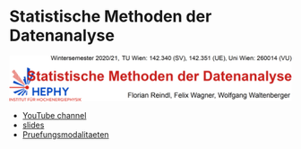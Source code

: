 # Statistische Methoden der Datenanalyse

<img width=1000 src="kanalbild.png" />

 * [YouTube channel](https://www.youtube.com/WolfgangWaltenberger)
 * [slides](Folien.pdf)
 * [Pruefungsmodalitaeten](pruefungsmodalitaeten.pdf)
